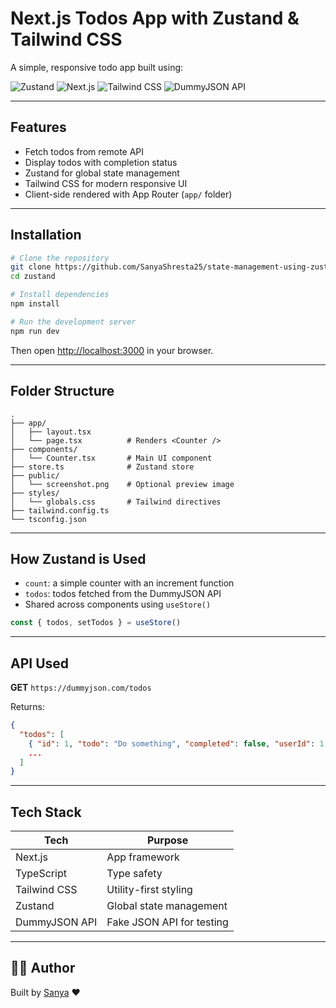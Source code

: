 # Next.js Todos App with Zustand & Tailwind CSS

A simple, responsive todo app built using:

![Zustand](https://img.shields.io/badge/Zustand%20State%20Manager-ffe4ec?style=flat-square&labelColor=ffe4ec&color=ffc0cb)
![Next.js](https://img.shields.io/badge/Next.js%20v15%20App%20Router-ffe4ec?style=flat-square&labelColor=ffe4ec&color=ffc0cb)
![Tailwind CSS](https://img.shields.io/badge/Tailwind_CSS%20Utility%20First-ffe4ec?style=flat-square&labelColor=ffe4ec&color=ffc0cb)
![DummyJSON API](https://img.shields.io/badge/DummyJSON_API%20Mock%20Todos-ffe4ec?style=flat-square&labelColor=ffe4ec&color=ffc0cb)

---

##  Features

* Fetch todos from remote API
* Display todos with completion status
* Zustand for global state management
* Tailwind CSS for modern responsive UI
* Client-side rendered with App Router (`app/` folder)

---

##  Installation

```bash
# Clone the repository
git clone https://github.com/SanyaShresta25/state-management-using-zustand.git
cd zustand

# Install dependencies
npm install

# Run the development server
npm run dev
```

Then open [http://localhost:3000](http://localhost:3000) in your browser.

---

##  Folder Structure

```
.
├── app/
│   ├── layout.tsx
│   └── page.tsx          # Renders <Counter />
├── components/
│   └── Counter.tsx       # Main UI component
├── store.ts              # Zustand store
├── public/
│   └── screenshot.png    # Optional preview image
├── styles/
│   └── globals.css       # Tailwind directives
├── tailwind.config.ts
└── tsconfig.json
```

---

##  How Zustand is Used

* `count`: a simple counter with an increment function
* `todos`: todos fetched from the DummyJSON API
* Shared across components using `useStore()`

```ts
const { todos, setTodos } = useStore()
```

---

##  API Used

**GET** `https://dummyjson.com/todos`

Returns:

```json
{
  "todos": [
    { "id": 1, "todo": "Do something", "completed": false, "userId": 1 },
    ...
  ]
}
```

---

##  Tech Stack

| Tech          | Purpose                   |
| ------------- | ------------------------- |
| Next.js       | App framework             |
| TypeScript    | Type safety               |
| Tailwind CSS  | Utility-first styling     |
| Zustand       | Global state management   |
| DummyJSON API | Fake JSON API for testing |


---

## 👩‍💼 Author

Built by [Sanya](https://github.com/SanyaShresta25) ❤️
